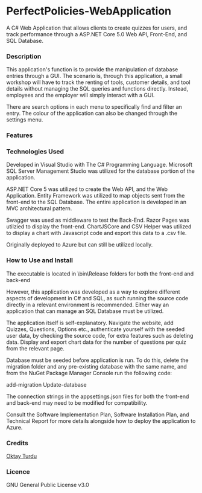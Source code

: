 # PerfectPolicies-WebApplication
A C# Web Application that allows clients to create quizzes for users, and track performance through a ASP.NET Core 5.0 Web API, Front-End, and SQL Database.

### Description

This application's function is to provide the manipulation of database entries through a GUI. The scenario is, through this application, a small workshop will have to track the renting of tools, customer details, and tool details without managing the SQL queries and functions directly. Instead, employees and the employer will simply interact with a GUI.

There are search options in each menu to specifically find and filter an entry. The colour of the application can also be changed through the settings menu.

### Features



### Technologies Used

Developed in Visual Studio with The C# Programming Language.
Microsoft SQL Server Management Studio was utilized for the database portion of the application.

ASP.NET Core 5 was utilized to create the Web API, and the Web Application. Entity Framework was utilized to map objects sent from the front-end to the SQL Database. The entire application is developed in an MVC architectural pattern.

Swagger was used as middleware to test the Back-End. Razor Pages was utilzied to display the front-end. ChartJSCore and CSV Helper was utilized to display a chart with Javascript code and export this data to a .csv file.

Originally deployed to Azure but can still be utilized locally.

### How to Use and Install

The executable is located in \bin\Release folders for both the front-end and back-end

However, this application was developed as a way to explore different aspects of development in C# and SQL, as such running the source code directly in a relevant environment is recommended. Either way an application that can manage an SQL Database must be utilized.

The application itself is self-explanatory. Navigate the website, add Quizzes, Questions, Options etc., authenticate yourself with the seeded user data, by checking the source code, for extra features such as deleting data. Display and export chart data for the number of questions per quiz from the relevant page.

Database must be seeded before application is run. To do this, delete the migration folder and any pre-existing database with the same name, and from the NuGet Package Manager Console run the following code:

add-migration <migration name>
Update-database

The connection strings in the appsettings.json files for both the front-end and back-end may need to be modified for compatibility.

Consult the Software Implementation Plan, Software Installation Plan, and Technical Report for more details alongside how to deploy the application to Azure.

### Credits

<a href="https://www.linkedin.com/in/oktay-turdu/">Oktay Turdu</a>

### Licence

GNU General Public License v3.0
